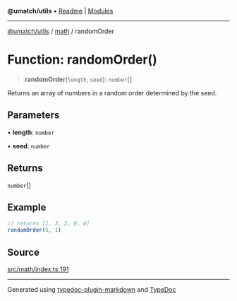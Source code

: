 **@umatch/utils** • [Readme](../../index.md) \| [Modules](../../modules.md)

***

[@umatch/utils](../../modules.md) / [math](../index.md) / randomOrder

# Function: randomOrder()

> **randomOrder**(`length`, `seed`): `number`[]

Returns an array of numbers in a random order determined by the seed.

## Parameters

• **length**: `number`

• **seed**: `number`

## Returns

`number`[]

## Example

```ts
// returns [1, 3, 2, 0, 4]
randomOrder(5, 1)
```

## Source

[src/math/index.ts:191](https://github.com/umatch-oficial/utils/blob/7d512db/src/math/index.ts#L191)

***

Generated using [typedoc-plugin-markdown](https://www.npmjs.com/package/typedoc-plugin-markdown) and [TypeDoc](https://typedoc.org/)
